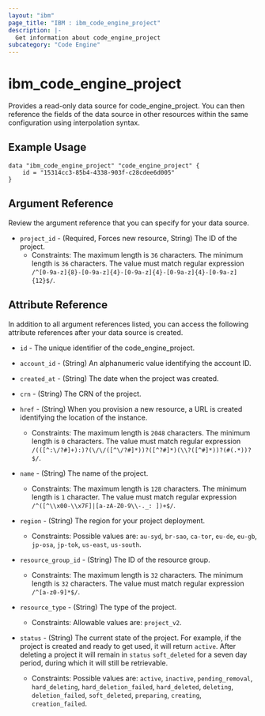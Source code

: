 ```yaml
---
layout: "ibm"
page_title: "IBM : ibm_code_engine_project"
description: |-
  Get information about code_engine_project
subcategory: "Code Engine"
---
```


# ibm_code_engine_project

Provides a read-only data source for code_engine_project. You can then reference the fields of the data source in other resources within the same configuration using interpolation syntax.

## Example Usage

```hcl
data "ibm_code_engine_project" "code_engine_project" {
	id = "15314cc3-85b4-4338-903f-c28cdee6d005"
}
```

## Argument Reference

Review the argument reference that you can specify for your data source.

* `project_id` - (Required, Forces new resource, String) The ID of the project.
  * Constraints: The maximum length is `36` characters. The minimum length is `36` characters. The value must match regular expression `/^[0-9a-z]{8}-[0-9a-z]{4}-[0-9a-z]{4}-[0-9a-z]{4}-[0-9a-z]{12}$/`.

## Attribute Reference

In addition to all argument references listed, you can access the following attribute references after your data source is created.

* `id` - The unique identifier of the code_engine_project.
* `account_id` - (String) An alphanumeric value identifying the account ID.

* `created_at` - (String) The date when the project was created.

* `crn` - (String) The CRN of the project.

* `href` - (String) When you provision a new resource, a URL is created identifying the location of the instance.
  * Constraints: The maximum length is `2048` characters. The minimum length is `0` characters. The value must match regular expression `/(([^:\/?#]+):)?(\/\/([^\/?#]*))?([^?#]*)(\\?([^#]*))?(#(.*))?$/`.

* `name` - (String) The name of the project.
  * Constraints: The maximum length is `128` characters. The minimum length is `1` character. The value must match regular expression `/^([^\\x00-\\x7F]|[a-zA-Z0-9\\-._: ])+$/`.

* `region` - (String) The region for your project deployment.
  * Constraints: Possible values are: `au-syd`, `br-sao`, `ca-tor`, `eu-de`, `eu-gb`, `jp-osa`, `jp-tok`, `us-east`, `us-south`.

* `resource_group_id` - (String) The ID of the resource group.
  * Constraints: The maximum length is `32` characters. The minimum length is `32` characters. The value must match regular expression `/^[a-z0-9]*$/`.

* `resource_type` - (String) The type of the project.
  * Constraints: Allowable values are: `project_v2`.

* `status` - (String) The current state of the project. For example, if the project is created and ready to get used, it will return `active`. After deleting a project it will remain in `status` `soft_deleted` for a seven day period, during which it will still be retrievable.
  * Constraints: Possible values are: `active`, `inactive`, `pending_removal`, `hard_deleting`, `hard_deletion_failed`, `hard_deleted`, `deleting`, `deletion_failed`, `soft_deleted`, `preparing`, `creating`, `creation_failed`.

